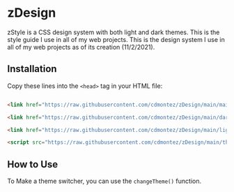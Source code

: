 
# zDesign

zStyle is a CSS design system with both light and dark themes. This is the style guide I use in all of my web projects. This is the design system I use in all of my web projects as of its creation (11/2/2021).

## Installation

Copy these lines into the `<head>` tag in your HTML file:

```html

<link href="https://raw.githubusercontent.com/cdmontez/zDesign/main/mainStyle.css" rel="stylesheet" type="text/css"  />

<link href="https://raw.githubusercontent.com/cdmontez/zDesign/main/darkTheme.css" rel="stylesheet">

<link href="https://raw.githubusercontent.com/cdmontez/zDesign/main/lightTheme.css" rel="stylesheet" id="theme">

<script src="https://raw.githubusercontent.com/cdmontez/zDesign/main/themeSelector.js"></script>

```

## How to Use

To Make a theme switcher, you can use the `changeTheme()` function.
